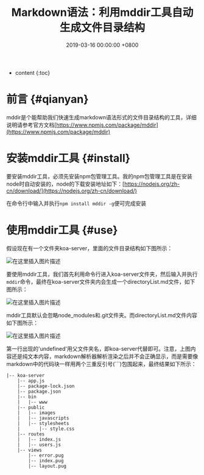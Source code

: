 ﻿---
layout: post
title:  Markdown语法：利用mddir工具自动生成文件目录结构
date:   2019-03-16 00:00:00 +0800
categories: Markdown
---

* content
{:toc}




# 前言  {#qianyan}
mddir是个能帮助我们快速生成markdown语法形式的文件目录结构的工具，详细说明请参考官方文档[https://www.npmjs.com/package/mddir](https://www.npmjs.com/package/mddir)

# 安装mddir工具  {#install}
要安装mddir工具，必须先安装npm包管理工具。我的npm包管理工具是在安装node时自动安装的，node的下载安装地址如下：[https://nodejs.org/zh-cn/download/](https://nodejs.org/zh-cn/download/)

在命令行中输入并执行`npm install mddir -g`便可完成安装

# 使用mddir工具  {#use}
假设现在有一个文件夹koa-server，里面的文件目录结构如下图所示：

![在这里插入图片描述](https://raw.githubusercontent.com/watchcat2k/watchcat2k.github.io/master/styles/images/blogImage/2019-03/2019-03-16-5.png)

要使用mddir工具，我们首先利用命令行进入koa-server文件夹，然后输入并执行`mddir`命令，最终在koa-server文件夹内会生成一个directoryList.md文件，如下图所示：

![在这里插入图片描述](https://raw.githubusercontent.com/watchcat2k/watchcat2k.github.io/master/styles/images/blogImage/2019-03/2019-03-16-6.png)

mddir工具默认会忽略node_modules和.git文件夹。而directoryList.md文件内容如下图所示：

![在这里插入图片描述](https://raw.githubusercontent.com/watchcat2k/watchcat2k.github.io/master/styles/images/blogImage/2019-03/2019-03-16-7.png)

第一行出现的'undefined'用父文件夹名，即koa-server代替即可。注意，上图内容还是纯文本内容，markdown解析器解析渲染之后并不会正确显示，而是需要像markdown中的代码块一样用两个三重反引号(```)包围起来，最终结果如下所示：
```
|-- koa-server
    |-- app.js
    |-- package-lock.json
    |-- package.json
    |-- bin
    |   |-- www
    |-- public
    |   |-- images
    |   |-- javascripts
    |   |-- stylesheets
    |       |-- style.css
    |-- routes
    |   |-- index.js
    |   |-- users.js
    |-- views
        |-- error.pug
        |-- index.pug
        |-- layout.pug

```



